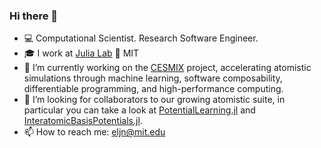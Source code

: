 ### Hi there 👋

- 💻 Computational Scientist. Research Software Engineer.
- 🎓 I work at [Julia Lab](https://julia.mit.edu/) :muscle: MIT
- 🚀 I’m currently working on the [CESMIX](https://computing.mit.edu/cesmix/) project, accelerating atomistic simulations through machine learning, software composability, differentiable programming, and high-performance computing.
- 🔭 I’m looking for collaborators to our growing atomistic suite, in particular you can take a look at [PotentialLearning.jl](https://github.com/cesmix-mit/PotentialLearning.jl) and [InteratomicBasisPotentials.jl](https://github.com/cesmix-mit/InteratomicBasisPotentials.jl).
- 📫 How to reach me: eljn@mit.edu
<!--
**emmanuellujan/emmanuellujan** is a ✨ _special_ ✨ repository because its `README.md` (this file) appears on your GitHub profile.

Here are some ideas to get you started:


- 🌱 I’m currently learning ...
- 👯 I’m looking to collaborate on ...
- 🤔 I’m looking for help with ...
- 💬 Ask me about ...
- 📫 How to reach me: ...
- ⚡ Fun fact: ...
-->
